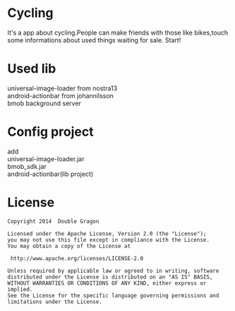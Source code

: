 Cycling
=======

It's a app about cycling.People can make friends with those like bikes,touch some informations about used things waiting for sale.
Start!

Used lib
=======

universal-image-loader from nostra13<br/>
android-actionbar from johannilsson<br/>
bmob background server<br/>

Config project
=======
add<br/> 
    universal-image-loader.jar<br/>
    bmob_sdk.jar<br/>
    android-actionbar(lib project)<br/>

License
============

	Copyright 2014  Double Gragon

	Licensed under the Apache License, Version 2.0 (the "License");
	you may not use this file except in compliance with the License.
	You may obtain a copy of the License at

	 http://www.apache.org/licenses/LICENSE-2.0

	Unless required by applicable law or agreed to in writing, software
	distributed under the License is distributed on an "AS IS" BASIS,
	WITHOUT WARRANTIES OR CONDITIONS OF ANY KIND, either express or implied.
	See the License for the specific language governing permissions and
	limitations under the License.
